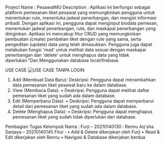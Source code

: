 Project Name	: PesawatMU
Description	:
Aplikasi ini berfungsi sebagai platform pemesanan tiket pesawat yang memungkinkan pengguna untuk menentukan rute, menentuka jadwal penerbangan, dan mengisi informasi pribadi. Dengan aplikasi ini, pengguna dapat menginput biodata pemesan, menentukan jadwal penerbangan, rute, dan maskapai penerbangan yang diinginkan. Aplikasi ini mencakup fitur CRUD yang memungkinkan pembuatan (create) pembelian tiket dengan rute yang sama, serta pengeditan (update) data yang telah dimasukkan. Pengguna juga dapat melakukan fungsi 'read' untuk melihat data sesuai dengan maskapai penerbangan dan 'delete' untuk menghapus data yang tidak diperlukan."Dan Menggunakan database local/firebase.

USE CASE
![USE CASE TANPA LOGIN](https://github.com/Furjii/FinalPAM/assets/115135515/66d6d831-7c40-4bdb-98e9-dd32d039e221)

1.	Add (Membuat Data Baru):
Deskripsi: Pengguna dapat menambahkan data pemesanan tiket pesawat baru ke dalam database.
2.	View (Membaca Data):
•	Deskripsi: Pengguna dapat melihat daftar pemesanan tiket yang sudah ada dalam database.
3.	Edit (Memperbarui Data):
•	Deskripsi: Pengguna dapat memperbarui detail dari pemesanan tiket yang sudah ada dalam database.
4.	Delete (Menghapus Data):
•	Deskripsi: Pengguna dapat menghapus pemesanan tiket yang sudah tidak diperlukan dari database.

Pembagian Tugas Kelompok
Nama	: Furji – 20210140130
	    : Rennu Aq'sha Sanjaya – 20210140145
Fitur	:
•	Add & Delete dikerjakan oleh Furji
•	Read & Edit dikerjakan oleh Rennu
• Navigasi & Database dikerjakan berdua

